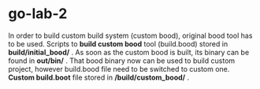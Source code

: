 # go-lab-2

In order to build custom build system (custom bood), original bood tool has to be used. Scripts to **build custom bood** tool (build.bood) stored in **build/initial_bood/** . As soon as the custom bood is built, its binary can be found in **out/bin/** . That bood binary now can be used to build custom project, however build.bood file need to be switched to custom one. **Custom build.boot** file stored in **/build/custom_bood/** .
